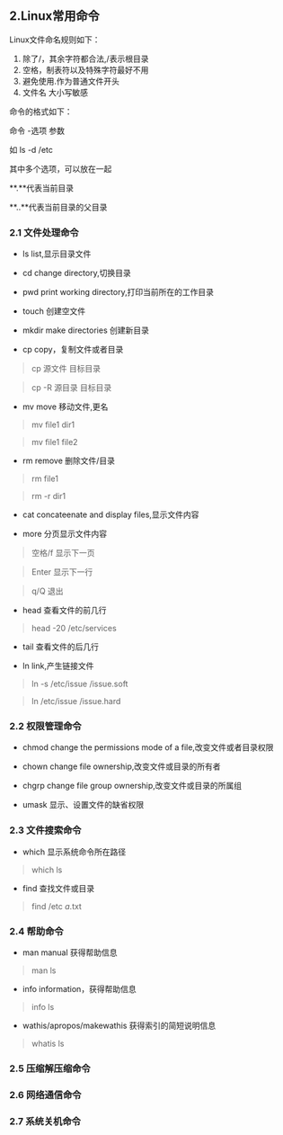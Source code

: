 ## 2.Linux常用命令

Linux文件命名规则如下：

1) 除了/，其余字符都合法,/表示根目录
2) 空格，制表符以及特殊字符最好不用
3) 避免使用.作为普通文件开头
4) 文件名 大小写敏感

命令的格式如下：

命令 -选项 参数

如 ls -d /etc

其中多个选项，可以放在一起


**.**代表当前目录 

**..**代表当前目录的父目录

### 2.1 文件处理命令

* ls   list,显示目录文件

* cd change directory,切换目录

* pwd print working directory,打印当前所在的工作目录

* touch 创建空文件

* mkdir make directories 创建新目录

* cp copy，复制文件或者目录

> cp 源文件 目标目录

>cp -R 源目录 目标目录

* mv move 移动文件,更名

> mv file1 dir1

> mv file1 file2

* rm remove 删除文件/目录

> rm file1

> rm -r dir1

* cat concateenate and display files,显示文件内容

* more 分页显示文件内容

> 空格/f 显示下一页

> Enter 显示下一行

> q/Q 退出

* head 查看文件的前几行

> head -20 /etc/services

* tail 查看文件的后几行

* ln link,产生链接文件

> ln -s /etc/issue  /issue.soft

> ln /etc/issue /issue.hard


### 2.2 权限管理命令

* chmod change the permissions mode of a file,改变文件或者目录权限


* chown change file ownership,改变文件或目录的所有者

* chgrp change file group ownership,改变文件或目录的所属组

* umask 显示、设置文件的缺省权限


### 2.3 文件搜索命令

* which 显示系统命令所在路径

> which ls

* find 查找文件或目录

> find /etc *a*.txt



### 2.4 帮助命令

* man manual 获得帮助信息

> man ls

* info information，获得帮助信息

> info ls

* wathis/apropos/makewathis 获得索引的简短说明信息

> whatis ls
### 2.5 压缩解压缩命令


### 2.6 网络通信命令


### 2.7 系统关机命令



